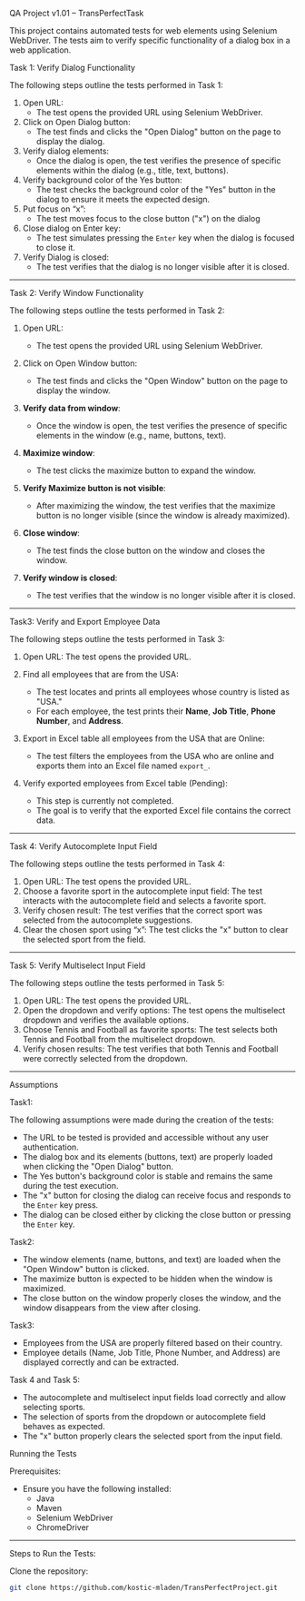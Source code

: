 QA Project v1.01 – TransPerfectTask

This project contains automated tests for web elements using Selenium WebDriver. 
The tests aim to verify specific functionality of a dialog box in a web application.

Task 1: Verify Dialog Functionality

The following steps outline the tests performed in Task 1:
1. Open URL:
   - The test opens the provided URL using Selenium WebDriver.
2. Click on Open Dialog button:
   - The test finds and clicks the "Open Dialog" button on the page to display the dialog.
3. Verify dialog elements:
   - Once the dialog is open, the test verifies the presence of specific elements within the dialog (e.g., title, text, buttons).
4. Verify background color of the Yes button:
   - The test checks the background color of the "Yes" button in the dialog to ensure it meets the expected design.
5. Put focus on “x”:
   - The test moves focus to the close button ("x") on the dialog
6. Close dialog on Enter key:
   - The test simulates pressing the `Enter` key when the dialog is focused to close it.
7. Verify Dialog is closed:
   - The test verifies that the dialog is no longer visible after it is closed.
---
Task 2: Verify Window Functionality

The following steps outline the tests performed in Task 2:

1. Open URL:
    - The test opens the provided URL using Selenium WebDriver.

2. Click on Open Window button:
    - The test finds and clicks the "Open Window" button on the page to display the window.

3. **Verify data from window**:
    - Once the window is open, the test verifies the presence of specific elements in the window (e.g., name, buttons, text).

4. **Maximize window**:
    - The test clicks the maximize button to expand the window.

5. **Verify Maximize button is not visible**:
    - After maximizing the window, the test verifies that the maximize button is no longer visible (since the window is already maximized).

6. **Close window**:
    - The test finds the close button on the window and closes the window.

7. **Verify window is closed**:
    - The test verifies that the window is no longer visible after it is closed.
---
Task3: Verify and Export Employee Data

The following steps outline the tests performed in Task 3:

1. Open URL: The test opens the provided URL.
2. Find all employees that are from the USA:
    - The test locates and prints all employees whose country is listed as "USA."
    - For each employee, the test prints their **Name**, **Job Title**, **Phone Number**, and **Address**.

3. Export in Excel table all employees from the USA that are Online:
   - The test filters the employees from the USA who are online and exports them into an Excel file named `export_`.
4. Verify exported employees from Excel table (Pending):
   - This step is currently not completed.
   - The goal is to verify that the exported Excel file contains the correct data.
---
Task 4: Verify Autocomplete Input Field

The following steps outline the tests performed in Task 4:

1. Open URL: The test opens the provided URL.
2. Choose a favorite sport in the autocomplete input field: The test interacts with the autocomplete field and selects a favorite sport.
3. Verify chosen result: The test verifies that the correct sport was selected from the autocomplete suggestions.
4. Clear the chosen sport using “x”: The test clicks the "x" button to clear the selected sport from the field.
---
Task 5: Verify Multiselect Input Field

The following steps outline the tests performed in Task 5:

1. Open URL: The test opens the provided URL.
2. Open the dropdown and verify options: The test opens the multiselect dropdown and verifies the available options.
3. Choose Tennis and Football as favorite sports: The test selects both Tennis and Football from the multiselect dropdown.
4. Verify chosen results: The test verifies that both Tennis and Football were correctly selected from the dropdown.
---
Assumptions

Task1:

The following assumptions were made during the creation of the tests:
- The URL to be tested is provided and accessible without any user authentication.
- The dialog box and its elements (buttons, text) are properly loaded when clicking the "Open Dialog" button.
- The Yes button's background color is stable and remains the same during the test execution.
- The "x" button for closing the dialog can receive focus and responds to the `Enter` key press.
- The dialog can be closed either by clicking the close button or pressing the `Enter` key.

Task2:
- The window elements (name, buttons, and text) are loaded when the "Open Window" button is clicked.
- The maximize button is expected to be hidden when the window is maximized.
- The close button on the window properly closes the window, and the window disappears from the view after closing.

Task3:
- Employees from the USA are properly filtered based on their country.
- Employee details (Name, Job Title, Phone Number, and Address) are displayed correctly and can be extracted.

Task 4 and Task 5:
- The autocomplete and multiselect input fields load correctly and allow selecting sports.
- The selection of sports from the dropdown or autocomplete field behaves as expected.
- The "x" button properly clears the selected sport from the input field.

Running the Tests

Prerequisites:
- Ensure you have the following installed:
  - Java
  - Maven
  - Selenium WebDriver
  - ChromeDriver
---
Steps to Run the Tests:

Clone the repository:
   ```bash
   git clone https://github.com/kostic-mladen/TransPerfectProject.git



